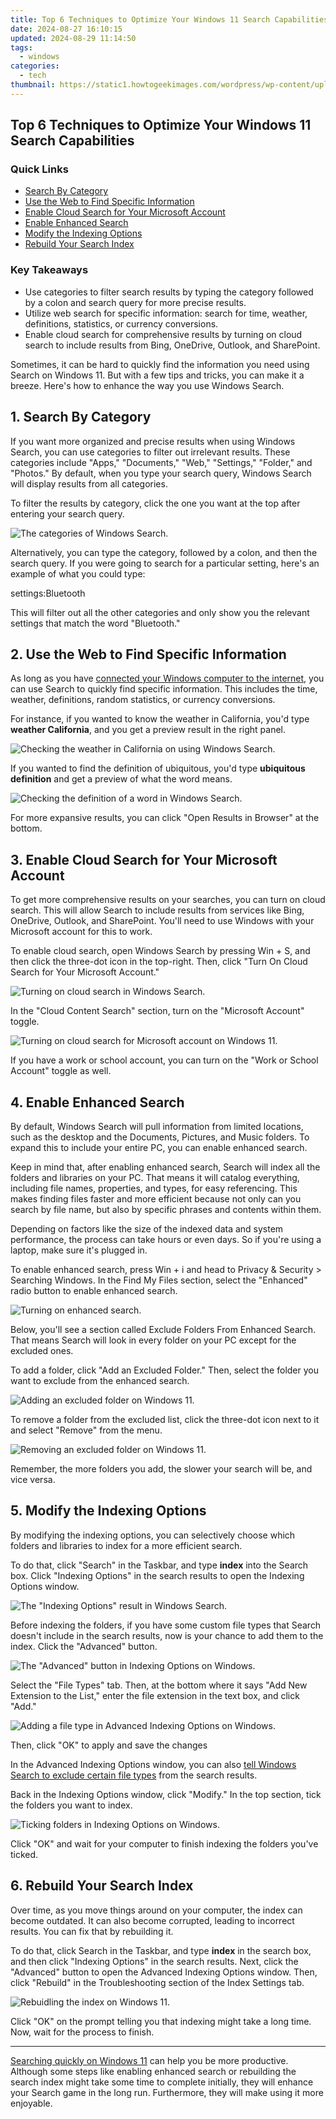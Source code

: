 ```yaml
---
title: Top 6 Techniques to Optimize Your Windows 11 Search Capabilities
date: 2024-08-27 16:10:15
updated: 2024-08-29 11:14:50
tags:
  - windows
categories:
  - tech
thumbnail: https://static1.howtogeekimages.com/wordpress/wp-content/uploads/2024/01/asus-zenbook-14-oled-laptop.jpg
---
```


## Top 6 Techniques to Optimize Your Windows 11 Search Capabilities

### Quick Links

* [Search By Category](https://change-location.techidaily.com/how-to-use-life360-on-windows-pc-for-oppo-find-x7-drfone-by-drfone-virtual-android/)
* [Use the Web to Find Specific Information](https://android-location-track.techidaily.com/3-ways-to-track-honor-100-without-them-knowing-drfone-by-drfone-virtual-android/)
* [Enable Cloud Search for Your Microsoft Account](https://fox-glue.techidaily.com/design-memes-that-speak-to-your-audience/)
* [Enable Enhanced Search](https://video-content-creator.techidaily.com/new-transfer-videos-to-dvd-a-comprehensive-guide-for-windows-and-mac-users/)
* [Modify the Indexing Options](https://twitter-videos.techidaily.com/new-twitter-media-upload-instruction-manual/)
* [Rebuild Your Search Index](https://screen-mirror.techidaily.com/how-to-stream-anything-from-samsung-galaxy-z-flip-5-to-apple-tv-drfone-by-drfone-android/)

### Key Takeaways

* Use categories to filter search results by typing the category followed by a colon and search query for more precise results.
* Utilize web search for specific information: search for time, weather, definitions, statistics, or currency conversions.
* Enable cloud search for comprehensive results by turning on cloud search to include results from Bing, OneDrive, Outlook, and SharePoint.

 Sometimes, it can be hard to quickly find the information you need using Search on Windows 11\. But with a few tips and tricks, you can make it a breeze. Here's how to enhance the way you use Windows Search.

##  1\. Search By Category

 If you want more organized and precise results when using Windows Search, you can use categories to filter out irrelevant results. These categories include "Apps," "Documents," "Web," "Settings," "Folder," and "Photos." By default, when you type your search query, Windows Search will display results from all categories.

 To filter the results by category, click the one you want at the top after entering your search query.

![The categories of Windows Search.](https://static1.howtogeekimages.com/wordpress/wp-content/uploads/2024/02/selecting-search-category-windows-11.jpg) 

 Alternatively, you can type the category, followed by a colon, and then the search query. If you were going to search for a particular setting, here's an example of what you could type:

settings:Bluetooth

 This will filter out all the other categories and only show you the relevant settings that match the word "Bluetooth."

##  2\. Use the Web to Find Specific Information

 As long as you have [connected your Windows computer to the internet](https://some-techniques.techidaily.com/updated-explore-free-options-10-leading-mac-artists-preferences/), you can use Search to quickly find specific information. This includes the time, weather, definitions, random statistics, or currency conversions.

 For instance, if you wanted to know the weather in California, you'd type **weather California**, and you get a preview result in the right panel.

![Checking the weather in California on using Windows Search.](https://static1.howtogeekimages.com/wordpress/wp-content/uploads/2024/02/weather-search-windows-11-search.jpg) 

 If you wanted to find the definition of ubiquitous, you'd type **ubiquitous definition** and get a preview of what the word means.

![Checking the definition of a word in Windows Search.](https://static1.howtogeekimages.com/wordpress/wp-content/uploads/2024/02/definition-search-windows-11.jpg) 

 For more expansive results, you can click "Open Results in Browser" at the bottom.

##  3\. Enable Cloud Search for Your Microsoft Account

 To get more comprehensive results on your searches, you can turn on cloud search. This will allow Search to include results from services like Bing, OneDrive, Outlook, and SharePoint. You'll need to use Windows with your Microsoft account for this to work.

 To enable cloud search, open Windows Search by pressing Win + S, and then click the three-dot icon in the top-right. Then, click "Turn On Cloud Search for Your Microsoft Account."

![Turning on cloud search in Windows Search.](https://static1.howtogeekimages.com/wordpress/wp-content/uploads/2024/02/cloud-search-option-windows-11-search-1.jpg) 

 In the "Cloud Content Search" section, turn on the "Microsoft Account" toggle.

![Turning on cloud search for Microsoft account on Windows 11.](https://static1.howtogeekimages.com/wordpress/wp-content/uploads/2024/02/cloud-search-microsoft-account-windows-11.jpg) 

 If you have a work or school account, you can turn on the "Work or School Account" toggle as well.

##  4\. Enable Enhanced Search

 By default, Windows Search will pull information from limited locations, such as the desktop and the Documents, Pictures, and Music folders. To expand this to include your entire PC, you can enable enhanced search.

 Keep in mind that, after enabling enhanced search, Search will index all the folders and libraries on your PC. That means it will catalog everything, including file names, properties, and types, for easy referencing. This makes finding files faster and more efficient because not only can you search by file name, but also by specific phrases and contents within them.

 Depending on factors like the size of the indexed data and system performance, the process can take hours or even days. So if you're using a laptop, make sure it's plugged in.

 To enable enhanced search, press Win + i and head to Privacy & Security > Searching Windows. In the Find My Files section, select the "Enhanced" radio button to enable enhanced search.

![Turning on enhanced search.](https://static1.howtogeekimages.com/wordpress/wp-content/uploads/2024/02/enable-enhanced-search-windows-11.jpg) 

 Below, you'll see a section called Exclude Folders From Enhanced Search. That means Search will look in every folder on your PC except for the excluded ones.

 To add a folder, click "Add an Excluded Folder." Then, select the folder you want to exclude from the enhanced search.

![Adding an excluded folder on Windows 11.](https://static1.howtogeekimages.com/wordpress/wp-content/uploads/2024/02/enhanced-search-exclude-folder-windows-11.jpg) 

 To remove a folder from the excluded list, click the three-dot icon next to it and select "Remove" from the menu.

![Removing an excluded folder on Windows 11.](https://static1.howtogeekimages.com/wordpress/wp-content/uploads/2024/02/remove-excluded-folder-enhanced-search-windows-11.jpg) 

 Remember, the more folders you add, the slower your search will be, and vice versa.

##  5\. Modify the Indexing Options

 By modifying the indexing options, you can selectively choose which folders and libraries to index for a more efficient search.

 To do that, click "Search" in the Taskbar, and type **index** into the Search box. Click "Indexing Options" in the search results to open the Indexing Options window.

![The "Indexing Options" result in Windows Search.](https://static1.howtogeekimages.com/wordpress/wp-content/uploads/2024/02/search-index-options-windows-11.jpg) 

 Before indexing the folders, if you have some custom file types that Search doesn't include in the search results, now is your chance to add them to the index. Click the "Advanced" button.

![The "Advanced" button in Indexing Options on Windows.](https://static1.howtogeekimages.com/wordpress/wp-content/uploads/2024/02/indexing-options-advanced-button-windows-11.jpg) 

 Select the "File Types" tab. Then, at the bottom where it says "Add New Extension to the List," enter the file extension in the text box, and click "Add."

![Adding a file type in Advanced Indexing Options on Windows.](https://static1.howtogeekimages.com/wordpress/wp-content/uploads/2024/02/adding-file-type-indexing-options-windows-11.jpg) 

 Then, click "OK" to apply and save the changes

 In the Advanced Indexing Options window, you can also [tell Windows Search to exclude certain file types](https://some-knowledge.techidaily.com/expert-recommended-apps-and-sites-for-photo-frames-for-2024/) from the search results.

 Back in the Indexing Options window, click "Modify." In the top section, tick the folders you want to index.

![Ticking folders in Indexing Options on Windows.](https://static1.howtogeekimages.com/wordpress/wp-content/uploads/2024/02/ticking-folders-indexing-options-windows-11.jpg) 

 Click "OK" and wait for your computer to finish indexing the folders you've ticked.

##  6\. Rebuild Your Search Index

 Over time, as you move things around on your computer, the index can become outdated. It can also become corrupted, leading to incorrect results. You can fix that by rebuilding it.

 To do that, click Search in the Taskbar, and type **index** in the search box, and then click "Indexing Options" in the search results. Next, click the "Advanced" button to open the Advanced Indexing Options window. Then, click "Rebuild" in the Troubleshooting section of the Index Settings tab.

![Rebuidling the index on Windows 11.](https://static1.howtogeekimages.com/wordpress/wp-content/uploads/2024/02/rebuild-index-windows-11.jpg) 

 Click "OK" on the prompt telling you that indexing might take a long time. Now, wait for the process to finish.

---

[Searching quickly on Windows 11](https://phone-solutions.techidaily.com/failed-to-play-hevc-files-on-samsung-by-aiseesoft-video-converter-play-hevc-video-on-android/) can help you be more productive. Although some steps like enabling enhanced search or rebuilding the search index might take some time to complete initially, they will enhance your Search game in the long run. Furthermore, they will make using it more enjoyable.

<ins class="adsbygoogle"
     style="display:block"
     data-ad-format="autorelaxed"
     data-ad-client="ca-pub-7571918770474297"
     data-ad-slot="1223367746"></ins>



<ins class="adsbygoogle"
     style="display:block"
     data-ad-client="ca-pub-7571918770474297"
     data-ad-slot="8358498916"
     data-ad-format="auto"
     data-full-width-responsive="true"></ins>
